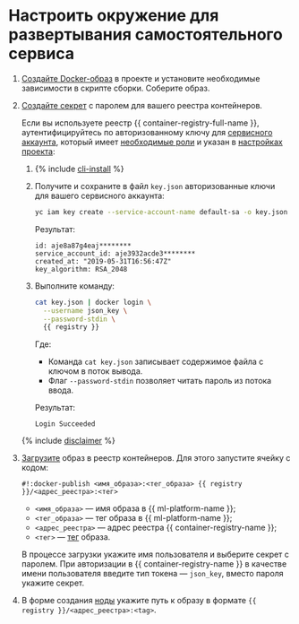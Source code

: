 # Настроить окружение для развертывания самостоятельного сервиса

1. [Создайте Docker-образ](../user-images.md) в проекте и установите необходимые зависимости в скрипте сборки. Соберите образ.

1. [Создайте секрет](../data/secrets.md#create) с паролем для вашего реестра контейнеров.

   Если вы используете реестр {{ container-registry-full-name }}, аутентифицируйтесь по авторизованному ключу для [сервисного аккаунта](../../../iam/concepts/users/service-accounts.md), который имеет [необходимые роли](../../../container-registry/security/index.md) и указан в [настройках проекта](../projects/update.md):

   1. {% include [cli-install](../../../_includes/cli-install.md) %}

   1. Получите и сохраните в файл `key.json` авторизованные ключи для вашего сервисного аккаунта:

      ```bash
      yc iam key create --service-account-name default-sa -o key.json
      ```

      Результат:

      ```text
      id: aje8a87g4eaj********
      service_account_id: aje3932acde3********
      created_at: "2019-05-31T16:56:47Z"
      key_algorithm: RSA_2048
      ```

   1. Выполните команду:

      ```bash
      cat key.json | docker login \
        --username json_key \
        --password-stdin \
        {{ registry }}
      ```

      Где:
      * Команда `cat key.json` записывает содержимое файла с ключом в поток вывода.
      * Флаг `--password-stdin` позволяет читать пароль из потока ввода.

      Результат:

      ```text
      Login Succeeded
      ```
   {% include [disclaimer](../../../_includes/iam/authorized-keys-disclaimer.md) %}

1. [Загрузите](../../../container-registry/operations/docker-image/docker-image-push.md) образ в реестр контейнеров. Для этого запустите ячейку с кодом:

   ```text
   #!:docker-publish <имя_образа>:<тег_образа> {{ registry }}/<адрес_реестра>:<тег>
   ```

   * `<имя_образа>` — имя образа в {{ ml-platform-name }};
   * `<тег_образа>` — тег образа в {{ ml-platform-name }};
   * `<адрес_реестра>` — адрес реестра {{ container-registry-name }};
   * `<тег>` — [тег](../../../container-registry/concepts/docker-image.md#version) образа.

   В процессе загрузки укажите имя пользователя и выберите секрет с паролем. При авторизации в {{ container-registry-name }} в качестве имени пользователя введите тип токена — `json_key`, вместо пароля укажите секрет.

1. В форме создания [ноды](../../concepts/deploy/index.md#node) укажите путь к образу в формате `{{ registry }}/<адрес_реестра>:<tag>`.
